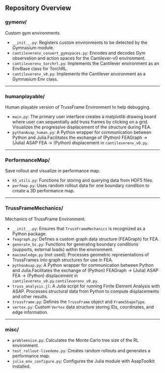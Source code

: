 ## Repository Overview

### **gymenv/**
Custom gym environments
- `__init__.py`: Registers custom environments to be detected by the Gymnasium module.
- `cantileverenv_convert_gymspaces.py`: Encodes and decodes Gym observation and action spaces for the Cantilever-v0 environment.
- `cantileverenv_torchrl.py`: Implements the Cantilever environment as an EnvBase class for TorchRL.
- `cantileverenv_v0.py`: Implements the Cantilever environment as a Gymnasium Env class.

---

### **humanplayable/**
Human playable version of TrussFrame Environment to help debugging. 
- `main.py`: The primary user interface creates a matplotlib drawing board where user can sequentially add truss frames by clicking on a grid. Visualizes the progressive displacement of the structure during FEA.
- `pythonAsap_human.py`: A Python wrapper for communication between Python and Julia.Facilitates the exchange of (Python) FEAGraph → (Julia) ASAP FEA → (Python) displacement in `cantileverenv_v0.py`.

---

### **PerformanceMap/**
Save rollout and visualize in performance map.
- `h5_utils.py`: Functions for storing and querying data from HDF5 files.
- `perfmap.py`: Uses random rollout data for one boundary condition to create a 3D performance map.

---

### **TrussFrameMechanics/**
Mechanics of TrussFrame Environment. 
- `__init__.py`: Ensures that `TrussFrameMechanics` is recognized as a Python package.
- `feagraph.py`: Defines a custom graph data structure (FEAGraph) for FEA.
- `generate_bc.py`: Functions for generating boundary conditions (supports, external loads) within the environment.
- `maximaledge.py` (not used): Processes geometric representations of TrussFrames into graph structures for use in FEA.
- `pythonAsap.py`: A Python wrapper for communication between Python and Julia.Facilitates the exchange of (Python) FEAGraph → (Julia) ASAP FEA → (Python) displacement in `cantileverenv_v0.py`.`cantileverenv_v0.py`.
- `truss_analysis.jl`: A Julia script for running Finite Element Analysis with ASAP. Processes structural data from Python to compute displacements and other results.
- `trussframe.py`: Defines the `TrussFrame` object and `FrameShapeType`.
- `vertex.py`: Custom `Vertex` data structure storing IDs, coordinates, and edge information.

---

### **misc/**
- `problemsize.py`: Calculates the Monte Carlo tree size of the RL environment.
- `test_rollout-livedemo.py`: Creates random rollouts and generates a performance map.
- `julia_env_configure.py`: Configures the Julia module with AsapToolkit installed.
